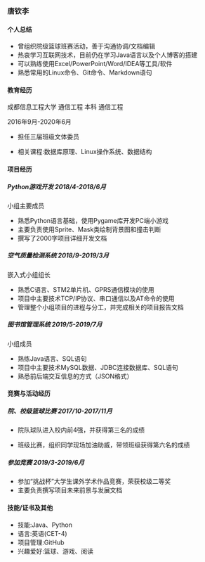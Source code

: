 ### 唐钦李

#### 个人总结

* 曾组织院级篮球班赛活动，善于沟通协调/文档编辑
* 热衷学习互联网技术，目前仍在学习Java语言以及个人博客的搭建
* 可以熟练使用Excel/PowerPoint/Word/IDEA等工具/软件
* 熟悉常用的Linux命令、Git命令、Markdown语句

#### 教育经历

成都信息工程大学    通信工程  本科   通信工程

2016年9月-2020年6月

* 担任三届班级文体委员

- 相关课程:数据库原理、Linux操作系统、数据结构

#### 项目经历

##### Python游戏开发 				2018/4-2018/6月

小组主要成员

- 熟悉Python语言基础，使用Pygame库开发PC端小游戏
- 主要负责使用Sprite、Mask类绘制背景图和撞击判断
- 撰写了2000字项目详细开发文档

##### 空气质量检测系统 				2018/9-2019/3月

嵌入式小组组长

- 熟悉C语言、STM2单片机、GPRS通信模块的使用
- 项目中主要技术TCP/IP协议、串口通信以及AT命令的使用
- 管理整个小组项目的进程与分工，并完成相关的项目报告文档

##### 图书馆管理系统 				2019/5-2019/7月

小组成员

- 熟练Java语言、SQL语句
- 项目中主要技术MySQL数据、JDBC连接数据库、SQL语句
- 熟悉前后端交互信息的方式（JSON格式）

#### 竞赛与活动经历

##### 院、校级篮球比赛				2017/10-2017/11月

- 院队球队进入校内前4强，并获得第三名的成绩

- 班级比赛，组织同学现场加油助威，带领班级获得第六名的成绩

  

##### 参加竞赛						        2019/3-2019/6月

- 参加“挑战杯”大学生课外学术作品竞赛，荣获校级二等奖
- 主要负责撰写项目未来前景与发展文档

#### 技能/证书及其他

* 技能:Java、Python
* 语言:英语(CET-4)
* 项目管理:GitHub
* 兴趣爱好:篮球、游戏、阅读
